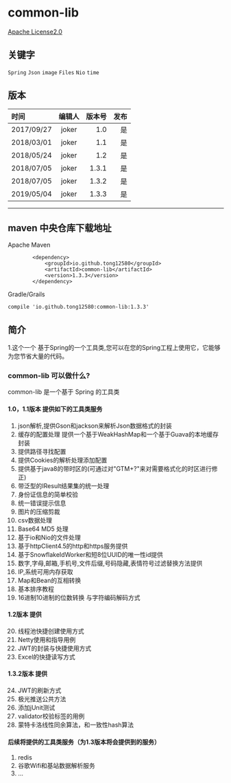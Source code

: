 # common-lib
[Apache License2.0](http://www.apache.org/licenses/)

## 关键字

`Spring` `Json` `image` `Files` `Nio` `time`

## 版本

| 时间        | 编辑人     | 版本号| 发布|
|:---------- |:---------:|---:|---:|
| 2017/09/27  | joker      | 1.0 | 是
| 2018/03/01  | joker      | 1.1 | 是
| 2018/05/24  | joker      | 1.2 | 是
| 2018/07/05  | joker      | 1.3.1 | 是
| 2018/07/05  | joker      | 1.3.2 | 是
| 2019/05/04  | joker      | 1.3.3 | 是

----

## maven 中央仓库下载地址

Apache Maven

```
		<dependency>
			<groupId>io.github.tong12580</groupId>
			<artifactId>common-lib</artifactId>
			<version>1.3.3</version>
		</dependency>

```

Gradle/Grails

```
compile 'io.github.tong12580:common-lib:1.3.3'

```

## 简介

1.这个一个 基于Spring的一个工具类,您可以在您的Spring工程上使用它，它能够为您节省大量的代码。

### common-lib 可以做什么?

common-lib 是一个基于 Spring 的工具类

#### 1.0，1.1版本 提供如下的工具类服务

1. json解析,提供Gson和jackson来解析Json数据格式的封装
2. 缓存的配置处理 提供一个基于WeakHashMap和一个基于Guava的本地缓存封装
3. 提供路径寻找配置
4. 提供Cookies的解析处理添加配置
5. 提供基于java8的带时区的(可通过对"GTM+?"来对需要格式化的时区进行修正)
6. 带泛型的IResult结果集的统一处理
7. 身份证信息的简单校验
8. 统一错误提示信息
9. 图片的压缩剪裁
10. csv数据处理
11. Base64 MD5 处理
12. 基于io和Nio的文件处理
13. 基于httpClient4.5的http和https服务提供
14. 基于SnowflakeIdWorker和短8位UUID的唯一性id提供
15. 数字,字母,邮箱,手机号,文件后缀,号码隐藏,表情符号过滤替换方法提供
16. IP,系统可用内存获取
17. Map和Bean的互相转换
18. 基本排序教程
19. 16进制10进制的位数转换 与字符编码解码方式

#### 1.2版本 提供

20. 线程池快捷创建使用方式
21. Netty使用和指导用例
22. JWT的封装与快捷使用方式
23. Excel的快捷读写方式

#### 1.3.2版本 提供
24. JWT的刷新方式
25. 极光推送公共方法
26. 添加jUnit测试
27. validator校验标签的用例
28. 蒙特卡洛线性同余算法，和一致性hash算法

#### 后续将提供的工具类服务（为1.3版本将会提供到的服务）

1. redis
2. 谷歌Wifi和基站数据解析服务
3. ...
